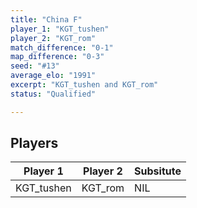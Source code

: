```yaml
---
title: "China F"
player_1: "KGT_tushen"
player_2: "KGT_rom"
match_difference: "0-1"
map_difference: "0-3"
seed: "#13"
average_elo: "1991"
excerpt: "KGT_tushen and KGT_rom"
status: "Qualified"

---
```

## Players

| Player 1 | Player 2 | Subsitute |
| -- | -- | -- |
| KGT_tushen | KGT_rom | NIL |
